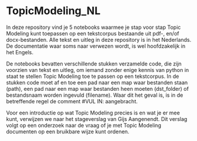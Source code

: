# TopicModeling_NL
In deze repository vind je 5 notebooks waarmee je stap voor stap Topic Modeling kunt toepassen op een tekstcorpus bestaande uit pdf-, en/of docx-bestanden.
Alle tekst en uitleg in deze repository is in het Nederlands. De documentatie waar soms naar verwezen wordt, is wel hoofdzakelijk in het Engels. 

De notebooks bevatten verschillende stukken verzamelde code, die zijn voorzien van tekst en uitleg, om iemand zonder enige kennis van python in staat te stellen Topic Modeling toe te passen op een tekstcorpus. In de stukken code moet af en toe een pad naar een map waar bestanden staan (path), een pad naar een map waar bestanden heen moeten (dst_folder) of bestandsnaam worden ingevuld (filename). Waar dit het geval is, is in de betreffende regel de comment #VUL IN: aangebracht. 

Voor een introductie op wat Topic Modeling precies is en wat je er mee kunt, verwijzen we naar het stageverslag van Gijs Aangenendt. Dit verslag volgt op een onderzoek naar de vraag of je met Topic Modeling documenten op een bruikbare wijze kunt ordenen.
